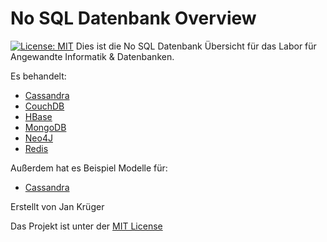 # No SQL Datenbank Overview
[![License: MIT](https://img.shields.io/badge/License-MIT-yellow.svg)](https://opensource.org/licenses/MIT)
Dies ist die No SQL Datenbank Übersicht für das Labor für Angewandte Informatik & Datenbanken.

Es behandelt:
- [Cassandra](Cassandra/Cassandra.md)
- [CouchDB](CouchDB/CouchDB.md)
- [HBase](HBase/HBase.md)
- [MongoDB](MongoDB/MongoDB.md)
- [Neo4J](Neo4J/Neo4J.md)
- [Redis](Redis/Redis.md)

Außerdem hat es Beispiel Modelle für:
- [Cassandra](Cassandra/modell/Modell.md)

Erstellt von Jan Krüger

Das Projekt ist unter der [MIT License](LICENSE.md)

